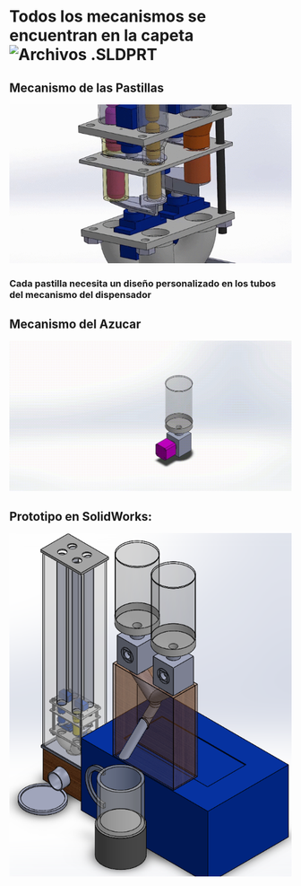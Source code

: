 # Todos los mecanismos se encuentran en la capeta ![Archivos .SLDPRT](https://github.com/WilberRojas/IoT_Dosificador/tree/main/Archivos%20.SLDPRT)

## Mecanismo de las Pastillas

![alt text](https://github.com/WilberRojas/IoT_Dosificador/blob/main/mecanismo_pastillas.gif)

### Cada pastilla necesita un diseño personalizado en los tubos del mecanismo del dispensador
## Mecanismo del Azucar

![alt text](https://github.com/WilberRojas/IoT_Dosificador/blob/main/EnsamblajePowderDispenser.gif)

## Prototipo en SolidWorks:

![alt text](https://github.com/WilberRojas/IoT_Dosificador/blob/main/SolidCompleto.png)
